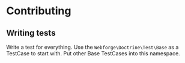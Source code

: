 # Contributing

## Writing tests

Write a test for everything. Use the `Webforge\Doctrine\Test\Base` as a TestCase to start with. Put other Base TestCases into this namespace.